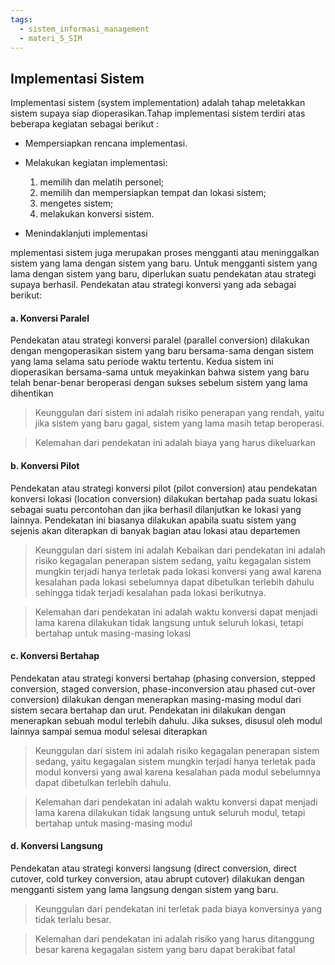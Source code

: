 ```yaml
---
tags:
  - sistem_informasi_management
  - materi_5_SIM
---
```

## Implementasi Sistem

Implementasi sistem (system implementation) adalah tahap meletakkan sistem supaya siap dioperasikan.Tahap implementasi sistem terdiri atas beberapa kegiatan sebagai berikut :

- Mempersiapkan rencana implementasi.
  
- Melakukan kegiatan implementasi:
	1) memilih dan melatih personel;
	2) memilih dan mempersiapkan tempat dan lokasi sistem;
	3) mengetes sistem;
	4) melakukan konversi sistem.
	   
- Menindaklanjuti implementasi

mplementasi sistem juga merupakan proses mengganti atau meninggalkan sistem yang lama dengan sistem yang baru. Untuk mengganti sistem yang lama dengan sistem yang baru, diperlukan suatu pendekatan atau strategi supaya berhasil. Pendekatan atau strategi konversi yang ada sebagai berikut:

#### a. Konversi Paralel

Pendekatan atau strategi konversi paralel (parallel conversion) dilakukan dengan mengoperasikan sistem yang baru bersama-sama dengan sistem yang lama selama satu periode waktu tertentu. Kedua sistem ini dioperasikan bersama-sama untuk meyakinkan bahwa sistem yang baru telah benar-benar beroperasi dengan sukses sebelum sistem yang lama dihentikan

>Keunggulan dari sistem ini adalah risiko penerapan yang rendah, yaitu jika sistem yang baru gagal, sistem yang lama masih tetap beroperasi. 

>Kelemahan dari pendekatan ini adalah biaya yang harus dikeluarkan


#### b. Konversi Pilot

Pendekatan atau strategi konversi pilot (pilot conversion) atau pendekatan konversi lokasi (location conversion) dilakukan bertahap pada suatu lokasi sebagai suatu percontohan dan jika berhasil dilanjutkan ke lokasi yang lainnya. Pendekatan ini biasanya dilakukan apabila suatu sistem yang sejenis akan diterapkan di banyak bagian atau lokasi atau departemen

> Keunggulan dari sistem ini adalah Kebaikan dari pendekatan ini adalah risiko kegagalan penerapan sistem sedang, yaitu kegagalan sistem mungkin terjadi hanya terletak pada lokasi konversi yang awal karena kesalahan pada lokasi sebelumnya dapat dibetulkan terlebih dahulu sehingga tidak terjadi kesalahan pada lokasi berikutnya. 

>Kelemahan dari pendekatan ini adalah waktu konversi dapat menjadi lama karena dilakukan tidak langsung untuk seluruh lokasi, tetapi bertahap untuk masing-masing lokasi


#### c. Konversi Bertahap

Pendekatan atau strategi konversi bertahap (phasing conversion, stepped conversion, staged conversion, phase-inconversion atau phased cut-over conversion) dilakukan dengan menerapkan masing-masing modul dari sistem secara bertahap dan urut. Pendekatan ini dilakukan dengan menerapkan sebuah modul terlebih dahulu. Jika sukses, disusul oleh modul lainnya sampai semua modul selesai diterapkan

>Keunggulan dari sistem ini adalah risiko kegagalan penerapan sistem sedang, yaitu kegagalan sistem mungkin terjadi hanya terletak pada modul konversi yang awal karena kesalahan pada modul sebelumnya dapat dibetulkan terlebih dahulu. 

>Kelemahan dari pendekatan ini adalah waktu konversi dapat menjadi lama karena dilakukan tidak langsung untuk seluruh modul, tetapi bertahap untuk masing-masing modul


#### d. Konversi Langsung

Pendekatan atau strategi konversi langsung (direct conversion, direct cutover, cold turkey conversion, atau abrupt cutover) dilakukan dengan mengganti sistem yang lama langsung dengan sistem yang baru. 

>Keunggulan dari pendekatan ini terletak pada biaya konversinya yang tidak terlalu besar.
 
>Kelemahan dari pendekatan ini adalah risiko yang harus ditanggung besar karena kegagalan sistem yang baru dapat berakibat fatal